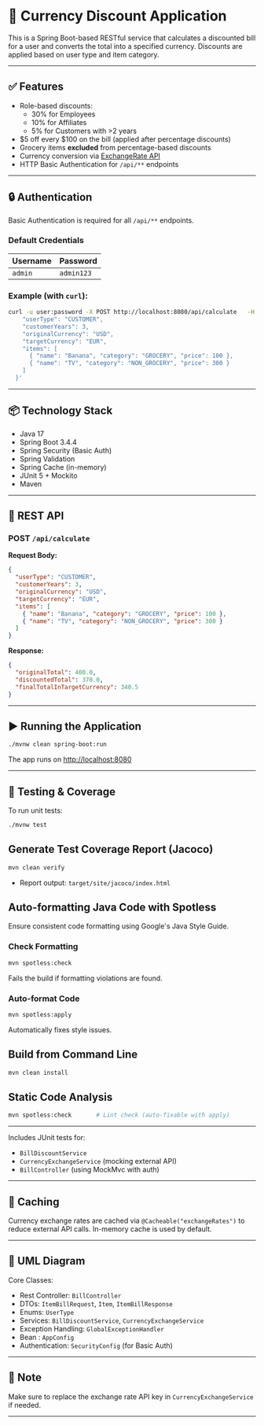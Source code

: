 
# 💸 Currency Discount Application

This is a Spring Boot-based RESTful service that calculates a discounted bill for a user and converts the total into a specified currency. Discounts are applied based on user type and item category.

---

## ✅ Features

- Role-based discounts:
  - 30% for Employees
  - 10% for Affiliates
  - 5% for Customers with >2 years
- $5 off every $100 on the bill (applied after percentage discounts)
- Grocery items **excluded** from percentage-based discounts
- Currency conversion via [ExchangeRate API](https://www.exchangerate-api.com)
- HTTP Basic Authentication for `/api/**` endpoints

---

## 🔒 Authentication

Basic Authentication is required for all `/api/**` endpoints.

### Default Credentials

| Username | Password   |
|----------|------------|
| `admin`  | `admin123` |

### Example (with `curl`):

```bash
curl -u user:password -X POST http://localhost:8080/api/calculate   -H "Content-Type: application/json"   -d '{
    "userType": "CUSTOMER",
    "customerYears": 3,
    "originalCurrency": "USD",
    "targetCurrency": "EUR",
    "items": [
      { "name": "Banana", "category": "GROCERY", "price": 100 },
      { "name": "TV", "category": "NON_GROCERY", "price": 300 }
    ]
  }'
```

---

## 📦 Technology Stack

- Java 17
- Spring Boot 3.4.4
- Spring Security (Basic Auth)
- Spring Validation
- Spring Cache (in-memory)
- JUnit 5 + Mockito
- Maven

---

## 🧾 REST API

### POST `/api/calculate`

**Request Body:**

```json
{
  "userType": "CUSTOMER",
  "customerYears": 3,
  "originalCurrency": "USD",
  "targetCurrency": "EUR",
  "items": [
    { "name": "Banana", "category": "GROCERY", "price": 100 },
    { "name": "TV", "category": "NON_GROCERY", "price": 300 }
  ]
}
```

**Response:**

```json
{
  "originalTotal": 400.0,
  "discountedTotal": 370.0,
  "finalTotalInTargetCurrency": 340.5
}
```

---

## ▶️ Running the Application

```bash
./mvnw clean spring-boot:run
```

The app runs on [http://localhost:8080](http://localhost:8080)

---

## 🧪 Testing & Coverage

To run unit tests:

```bash
./mvnw test
```

## Generate Test Coverage Report (Jacoco)
```bash
mvn clean verify
```
- Report output: `target/site/jacoco/index.html`

## Auto-formatting Java Code with Spotless
Ensure consistent code formatting using Google's Java Style Guide.

### Check Formatting
```bash
mvn spotless:check
```
Fails the build if formatting violations are found.

### Auto-format Code
```bash
mvn spotless:apply
```
Automatically fixes style issues.

## Build from Command Line
```bash
mvn clean install
```

## Static Code Analysis
```bash
mvn spotless:check       # Lint check (auto-fixable with apply)
```

---

Includes JUnit tests for:
- `BillDiscountService`
- `CurrencyExchangeService` (mocking external API)
- `BillController` (using MockMvc with auth)

---

## 💾 Caching

Currency exchange rates are cached via `@Cacheable("exchangeRates")` to reduce external API calls. In-memory cache is used by default.

---

## 🧩 UML Diagram

Core Classes:
- Rest Controller: `BillController`
- DTOs: `ItemBillRequest`, `Item`, `ItemBillResponse`
- Enums: `UserType`
- Services: `BillDiscountService`, `CurrencyExchangeService`
- Exception Handling: `GlobalExceptionHandler`
- Bean : `AppConfig`
- Authentication: `SecurityConfig` (for Basic Auth)


---

## 📝 Note

Make sure to replace the exchange rate API key in `CurrencyExchangeService` if needed.

---
